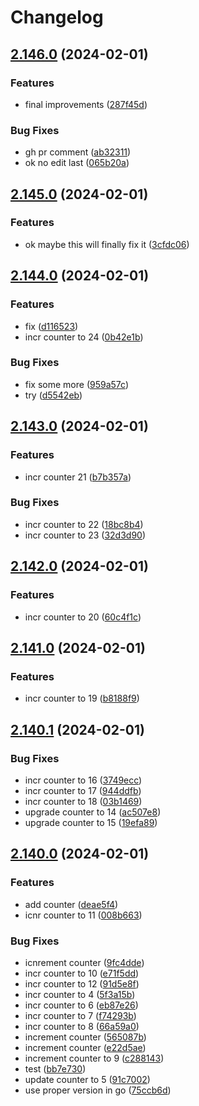 # Changelog

## [2.146.0](https://github.com/hf/gotrue-release-please-test/compare/v2.145.0...v2.146.0) (2024-02-01)


### Features

* final improvements ([287f45d](https://github.com/hf/gotrue-release-please-test/commit/287f45df10a6759a4c23d50ddca88acdbe593016))


### Bug Fixes

* gh pr comment ([ab32311](https://github.com/hf/gotrue-release-please-test/commit/ab32311df43cd7245628f9cc6aef9cb9e375f373))
* ok no edit last ([065b20a](https://github.com/hf/gotrue-release-please-test/commit/065b20a62d37c0b3eddd3e82dbd4f412ab319b1b))

## [2.145.0](https://github.com/hf/gotrue-release-please-test/compare/v2.144.0...v2.145.0) (2024-02-01)


### Features

* ok maybe this will finally fix it ([3cfdc06](https://github.com/hf/gotrue-release-please-test/commit/3cfdc06383b5267d5a3c8c824f49641aec4ee542))

## [2.144.0](https://github.com/hf/gotrue-release-please-test/compare/v2.143.0...v2.144.0) (2024-02-01)


### Features

* fix ([d116523](https://github.com/hf/gotrue-release-please-test/commit/d11652325f899b95e08c649b884f18283f49d37e))
* incr counter to 24 ([0b42e1b](https://github.com/hf/gotrue-release-please-test/commit/0b42e1b9f4d40701f93d733d542e04f77c5667f9))


### Bug Fixes

* fix some more ([959a57c](https://github.com/hf/gotrue-release-please-test/commit/959a57c11e553ed49c1702a4e20fdab96ba546bc))
* try ([d5542eb](https://github.com/hf/gotrue-release-please-test/commit/d5542eb9bcf9993dca3f89615926122cc419c202))

## [2.143.0](https://github.com/hf/gotrue-release-please-test/compare/v2.142.0...v2.143.0) (2024-02-01)


### Features

* incr counter 21 ([b7b357a](https://github.com/hf/gotrue-release-please-test/commit/b7b357acc8c4320ca72f632dbe4d28094ccf9914))


### Bug Fixes

* incr counter to 22 ([18bc8b4](https://github.com/hf/gotrue-release-please-test/commit/18bc8b4e1d3e6790e3a60ea4c7856462443a1fca))
* incr counter to 23 ([32d3d90](https://github.com/hf/gotrue-release-please-test/commit/32d3d907f6d85b615425431ea22c380b2cf2f71c))

## [2.142.0](https://github.com/hf/gotrue-release-please-test/compare/v2.141.0...v2.142.0) (2024-02-01)


### Features

* incr counter to 20 ([60c4f1c](https://github.com/hf/gotrue-release-please-test/commit/60c4f1ce790ba27898624a008270f6bc6155ddb4))

## [2.141.0](https://github.com/hf/gotrue-release-please-test/compare/v2.140.1...v2.141.0) (2024-02-01)


### Features

* incr counter to 19 ([b8188f9](https://github.com/hf/gotrue-release-please-test/commit/b8188f95723c10246b3d64fca07b2b0d6d5175e6))

## [2.140.1](https://github.com/hf/gotrue-release-please-test/compare/v2.140.0...v2.140.1) (2024-02-01)


### Bug Fixes

* incr counter to 16 ([3749ecc](https://github.com/hf/gotrue-release-please-test/commit/3749eccfad27d65ec8aee61aff6a521093364bcc))
* incr counter to 17 ([944ddfb](https://github.com/hf/gotrue-release-please-test/commit/944ddfbb4e7f652ec6e6d49e6fa838d6ffda9d89))
* incr counter to 18 ([03b1469](https://github.com/hf/gotrue-release-please-test/commit/03b1469652fe37c98f5d13d8ed129f43140dd88f))
* upgrade counter to 14 ([ac507e8](https://github.com/hf/gotrue-release-please-test/commit/ac507e8a57728fe7c85c11f39bdc7f976c74904a))
* upgrade counter to 15 ([19efa89](https://github.com/hf/gotrue-release-please-test/commit/19efa893fb135c8d773f1a287753ce3a40370be6))

## [2.140.0](https://github.com/hf/gotrue-release-please-test/compare/v2.139.1...v2.140.0) (2024-02-01)


### Features

* add counter ([deae5f4](https://github.com/hf/gotrue-release-please-test/commit/deae5f45383f67f6af509fca60f556a1fae6a997))
* icnr counter to 11 ([008b663](https://github.com/hf/gotrue-release-please-test/commit/008b66337020b51e94d64ebdda90840308b7e7c0))


### Bug Fixes

* icnrement counter ([9fc4dde](https://github.com/hf/gotrue-release-please-test/commit/9fc4dde9c76cb5f2b00b2e332302d5700dd52f9c))
* incr counter to 10 ([e71f5dd](https://github.com/hf/gotrue-release-please-test/commit/e71f5dd594e4e335a3b85fd334c29ae5d3530577))
* incr counter to 12 ([91d5e8f](https://github.com/hf/gotrue-release-please-test/commit/91d5e8f2cf33edda7a8faf7468bdf64dd2f52b45))
* incr counter to 4 ([5f3a15b](https://github.com/hf/gotrue-release-please-test/commit/5f3a15b24b72c9648351a38841cb2b08004b84b3))
* incr counter to 6 ([eb87e26](https://github.com/hf/gotrue-release-please-test/commit/eb87e266beb878aa7083c8146f3b09fa26ae3cf5))
* incr counter to 7 ([f74293b](https://github.com/hf/gotrue-release-please-test/commit/f74293b3fb32ca3fcf263ea32275505fffbcad31))
* incr counter to 8 ([66a59a0](https://github.com/hf/gotrue-release-please-test/commit/66a59a048fde072075814b6a162f7d6a5cec70d2))
* increment counter ([565087b](https://github.com/hf/gotrue-release-please-test/commit/565087b0294ad0d1b8b2aa7c117f5f0458b0e70e))
* increment counter ([e22d5ae](https://github.com/hf/gotrue-release-please-test/commit/e22d5ae2b93494d3cf59e0dfdd675ab3437976d3))
* increment counter to 9 ([c288143](https://github.com/hf/gotrue-release-please-test/commit/c2881438e969dcea35f97b6157308fffbd0d9bdc))
* test ([bb7e730](https://github.com/hf/gotrue-release-please-test/commit/bb7e730142af94356e1e234bdb0d892bd04c2b7e))
* update counter to 5 ([91c7002](https://github.com/hf/gotrue-release-please-test/commit/91c70020911058f4e4e2d7513ead8f4e302c699f))
* use proper version in go ([75ccb6d](https://github.com/hf/gotrue-release-please-test/commit/75ccb6de950508ed9f1ccca003d5832c0554ed34))
